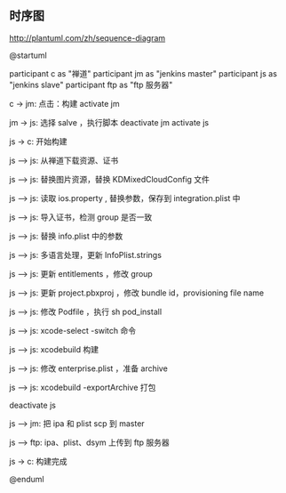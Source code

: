 ## 时序图

http://plantuml.com/zh/sequence-diagram

@startuml

participant c as "禅道"
participant jm as "jenkins master"
participant js as "jenkins slave"
participant ftp as "ftp 服务器"

c -> jm: 点击：构建 
activate jm

jm -> js: 选择 salve ，执行脚本
deactivate jm
activate js

js -> c: 开始构建

js --> js: 从禅道下载资源、证书

js --> js: 替换图片资源，替换 KDMixedCloudConfig 文件

js --> js: 读取 ios.property , 替换参数，保存到 integration.plist 中

js --> js: 导入证书，检测 group 是否一致

js --> js: 替换 info.plist 中的参数

js --> js: 多语言处理，更新 InfoPlist.strings

js --> js: 更新 entitlements ，修改 group

js --> js: 更新 project.pbxproj ，修改 bundle id，provisioning file name

js --> js: 修改 Podfile ，执行 sh pod_install 

js --> js: xcode-select -switch 命令

js --> js: xcodebuild 构建

js --> js: 修改 enterprise.plist ，准备 archive

js --> js: xcodebuild -exportArchive 打包

deactivate js

js --> jm: 把 ipa 和 plist scp 到 master

js --> ftp: ipa、plist、dsym 上传到 ftp 服务器

js -> c: 构建完成

@enduml
